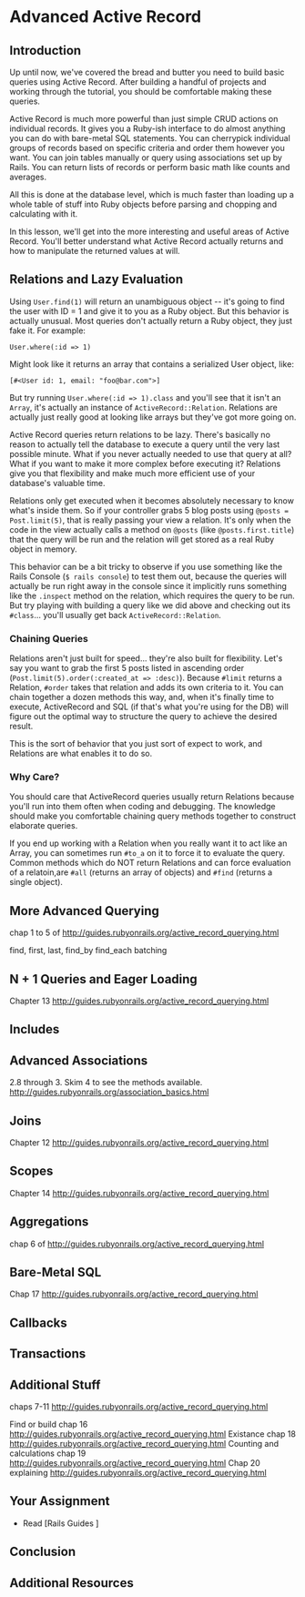 # Advanced Active Record

## Introduction

Up until now, we've covered the bread and butter you need to build basic queries using Active Record.  After building a handful of projects and working through the tutorial, you should be comfortable making these queries.

Active Record is much more powerful than just simple CRUD actions on individual records.  It gives you a Ruby-ish interface to do almost anything you can do with bare-metal SQL statements.  You can cherrypick individual groups of records based on specific criteria and order them however you want.  You can join tables manually or query using associations set up by Rails.  You can return lists of records or perform basic math like counts and averages.

All this is done at the database level, which is much faster than loading up a whole table of stuff into Ruby objects before parsing and chopping and calculating with it.

In this lesson, we'll get into the more interesting and useful areas of Active Record.  You'll better understand what Active Record actually returns and how to manipulate the returned values at will.

## Relations and Lazy Evaluation

Using `User.find(1)` will return an unambiguous object -- it's going to find the user with ID = 1 and give it to you as a Ruby object.  But this behavior is actually unusual.  Most queries don't actually return a Ruby object, they just fake it.  For example:

    User.where(:id => 1)

Might look like it returns an array that contains a serialized User object, like:

    [#<User id: 1, email: "foo@bar.com">]

But try running `User.where(:id => 1).class` and you'll see that it isn't an `Array`, it's actually an instance of `ActiveRecord::Relation`.  Relations are actually just really good at looking like arrays but they've got more going on.

Active Record queries return relations to be lazy.  There's basically no reason to actually tell the database to execute a query until the very last possible minute.  What if you never actually needed to use that query at all?  What if you want to make it more complex before executing it?  Relations give you that flexibility and make much more efficient use of your database's valuable time.  

Relations only get executed when it becomes absolutely necessary to know what's inside them.  So if your controller grabs 5 blog posts using `@posts = Post.limit(5)`, that is really passing your view a relation.  It's only when the code in the view actually calls a method on `@posts` (like `@posts.first.title`) that the query will be run and the relation will get stored as a real Ruby object in memory.  

This behavior can be a bit tricky to observe if you use something like the Rails Console (`$ rails console`) to test them out, because the queries will actually be run right away in the console since it implicitly runs something like the `.inspect` method on the relation, which requires the query to be run.  But try playing with building a query like we did above and checking out its `#class`... you'll usually get back `ActiveRecord::Relation`.

### Chaining Queries

Relations aren't just built for speed... they're also built for flexibility.  Let's say you want to grab the first 5 posts listed in ascending order (`Post.limit(5).order(:created_at => :desc)`).  Because `#limit` returns a Relation, `#order` takes that relation and adds its own criteria to it.  You can chain together a dozen methods this way, and, when it's finally time to execute, ActiveRecord and SQL (if that's what you're using for the DB) will figure out the optimal way to structure the query to achieve the desired result.

This is the sort of behavior that you just sort of expect to work, and Relations are what enables it to do so.

### Why Care?

You should care that ActiveRecord queries usually return Relations because you'll run into them often when coding and debugging.  The knowledge should make you comfortable chaining query methods together to construct elaborate queries.

If you end up working with a Relation when you really want it to act like an Array, you can sometimes run `#to_a` on it to force it to evaluate the query.  Common methods which do NOT return Relations and can force evaluation of a relatoin,are `#all` (returns an array of objects) and `#find` (returns a single object).

## More Advanced Querying
chap 1 to 5 of http://guides.rubyonrails.org/active_record_querying.html

find, first, last, find_by
find_each batching


## N + 1 Queries and Eager Loading
Chapter 13 http://guides.rubyonrails.org/active_record_querying.html

## Includes

## Advanced Associations
2.8 through 3.  Skim 4 to see the methods available. http://guides.rubyonrails.org/association_basics.html

## Joins
Chapter 12 http://guides.rubyonrails.org/active_record_querying.html

## Scopes
Chapter 14 http://guides.rubyonrails.org/active_record_querying.html

## Aggregations
chap 6 of http://guides.rubyonrails.org/active_record_querying.html

## Bare-Metal SQL
Chap 17 http://guides.rubyonrails.org/active_record_querying.html

## Callbacks

## Transactions

## Additional Stuff
chaps 7-11 http://guides.rubyonrails.org/active_record_querying.html

Find or build chap 16 http://guides.rubyonrails.org/active_record_querying.html
Existance chap 18 http://guides.rubyonrails.org/active_record_querying.html
Counting and calculations chap 19 http://guides.rubyonrails.org/active_record_querying.html
Chap 20 explaining http://guides.rubyonrails.org/active_record_querying.html

## Your Assignment

* Read [Rails Guides ]

## Conclusion

## Additional Resources